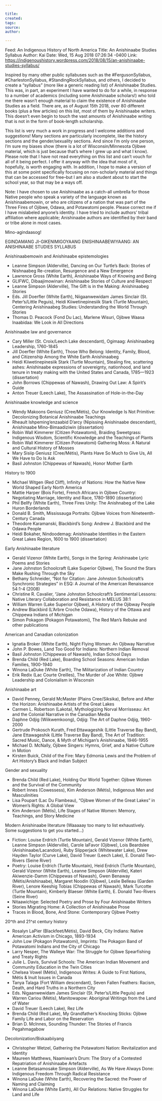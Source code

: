 ```yaml
---

title:
created:
tags:
source:
author:

---
```

Feed: An Indigenous History of North America
Title: An Anishinaabe Studies Syllabus
Author: Kai
Date: Wed, 15 Aug 2018 07:26:34 -0400
Link: https://indigenoushistory.wordpress.com/2018/08/15/an-anishinaabe-studies-syllabus/
 
Inspired by many other public syllabuses such as the #FergusonSyllabus, 
#CharlestonSyllabus, #StandingRockSyllabus, and others, I decided to create a 
“syllabus” (more like a generic reading list) of Anishinaabe Studies. This was, 
in part, an experiment I have wanted to do for a while, in response to a number 
of academics (including some Anishinaabe scholars!) who told me there wasn’t 
enough material to claim the existence of Anishinaabe Studies as a field. There 
are, as of August 15th 2018, over 80 different books (plus a few articles) on 
this list, most of them by Anishinaabe writers. This doesn’t even begin to touch
the vast amounts of Anishinaabe writing that is not in the form of book-length 
scholarship.
 
This list is very much a work in progress and I welcome additions and 
suggestions! Many sections are particularly incomplete, like the history 
sections and the gender/sexuality sections. And since I’m only one person, I’m 
sure my biases show (there is a lot of Wisconsin/Minnesota Ojibwe material, 
which is just because that’s where I grew up and what I know). Please note that 
I have not read everything on this list and can’t vouch for all of it being 
perfect. I offer it anyway with the idea that most of it, hopefully, is worth 
engaging with. In addition, I hope to make a version of this at some point 
specifically focusing on non-scholarly material and things that can be accessed 
for free–but I am also a student about to start the school year, so that may be 
a ways off.
 
Note: I have chosen to use Anishinaabe as a catch-all umbrella for those Native 
people who speak a variety of the language known as Anishinaabemowin, or who are
citizens of a nation that was part of the Three Fires of Ojibwe, Odawa, and 
Potawatomi people. Please correct me if I have mislabeled anyone’s identity. I 
have tried to include authors’ tribal affiliation where applicable; Anishinaabe 
authors are identified by their band or tribe alone in most cases.
 
Mino-agindaasog!
 
EGINDAMANG JI-GIKENIMIGOYAANG ENISHINAABEWIYAANG:
AN ANISHINAABE STUDIES SYLLABUS
 
Anishinaabemowin and Anishinaabe epistemologies
 
  * Leanne Simpson (Alderville), Dancing on Our Turtle’s Back: Stories of 
  Nishnaabeg Re-creation, Resurgence and a New Emergence
  * Lawrence Gross (White Earth), Anishinaabe Ways of Knowing and Being
  * GLIFWC, Dibaajimowinan: Anishinaabe Stories of Culture and Respect
  * Leanne Simpson (Alderville), The Gift is in the Making: Anishinaabeg Stories
  * Eds. Jill Doerfler (White Earth), Niigaanwewidam James Sinclair (St. 
  Peter’s/Little Peguis), Heidi Kiiwetinepinesiik Stark (Turtle Mountain), 
  Centering Anishinaabeg Studies: Understanding the World Through Stories
  * Thomas D. Peacock (Fond Du Lac), Marlene Wisuri, Ojibwe Waasa Inaabidaa: We 
  Look in All Directions
 
Anishinaabe law and governance
 
  * Cary Miller (St. Croix/Leech Lake descendant), Ogimaag: Anishinaabeg 
  Leadership, 1760-1845
  * Jill Doerfler (White Earth), Those Who Belong: Identity, Family, Blood, and 
  Citizenship Among the White Earth Anishinaabeg
  * Heidi Kiiwetinepinesiik Stark (Turtle Mountain), Stealing fire, scattering 
  ashes: Anishinaabe expressions of sovereignty, nationhood, and land tenure in 
  treaty making with the United States and Canada, 1785—1923 (dissertation)
  * John Borrows (Chippewas of Nawash), Drawing Out Law: A Spirit’s Guide
  * Anton Treuer (Leech Lake), The Assassination of Hole-in-the-Day
 
Anishinaabe knowledge and science 
 
  * Wendy Makoons Geniusz (Cree/Métis), Our Knowledge Is Not Primitive: 
  Decolonizing Botanical Anishinaabe Teachings
  * Rheault Ishpeming’enzaabid D’arcy (Nipissing Anishinaabe descendant), 
  Anishinaabe Mino-Bimaadiziwin (dissertation)
  * Robin Wall Kimmerer (Citizen Potawatomi), Braiding Sweetgrass: Indigenous 
  Wisdom, Scientific Knowledge and the Teachings of Plants
  * Robin Wall Kimmerer (Citizen Potawatomi) Gathering Moss: A Natural and 
  Cultural History of Mosses
  * Mary Sisiip Geniusz (Cree/Métis), Plants Have So Much to Give Us, All We 
  Have to Do Is Ask
  * Basil Johnston (Chippewas of Nawash), Honor Mother Earth
 
History to 1900
 
  * Michael Witgen (Red Cliff), Infinity of Nations: How the Native New World 
  Shaped Early North America
  * Mattie Harper (Bois Forte), French Africans in Ojibwe Country: Negotiating 
  Marriage, Identity and Race, 1780-1890 (dissertation)
  * Phil Bellfy (White Earth), Three Fires Unity: The Anishnabeg of the Lake 
  Huron Borderlands
  * Donald B. Smith, Mississauga Portraits: Ojibwe Voices from 
  Nineteenth-Century Canada
  * Theodore Karamanski, Blackbird’s Song: Andrew J. Blackbird and the Odawa 
  People
  * Heidi Bokaher, Nindoodemag: Anishinaabe Identities in the Eastern Great 
  Lakes Region, 1600 to 1900 (dissertation)
 
Early Anishinaabe literature
 
  * Gerald Vizenor (White Earth), Songs in the Spring: Anishinaabe Lyric Poems 
  and Stories
  * Jane Johnston Schoolcraft (Lake Superior Ojibwe), The Sound the Stars Make 
  Rushing Through the Sky
  * Bethany Schneider, “Not for Citation: Jane Johnston Schoolcraft’s Synchronic
  Strategies” in ESQ: A Journal of the American Renaissance 54:1-4 (2008)
  * Christine R. Cavalier, “Jane Johnston Schoolcraft’s Sentimental Lessons: 
  Native Literary Collaboration and Resistance in MELUS 38:1
  * William Warren (Lake Superior Ojibwe), A History of the Ojibway People
  * Andrew Blackbird (L’Arbre Croche Odawa), History of the Ottawa and Chippewa 
  Indians of Michigan
  * Simon Pokagon (Pokagon Potawatomi), The Red Man’s Rebuke and other 
  publications
 
American and Canadian colonization 
 
  * Ignatia Broker (White Earth), Night Flying Woman: An Ojibway Narrative
  * John P. Bowes, Land Too Good for Indians: Northern Indian Removal
  * Basil Johnston (Chippewas of Nawash), Indian School Days
  * Brenda Child (Red Lake), Boarding School Seasons: American Indian Families, 
  1900-1940
  * Winona LaDuke (White Earth), The Militarization of Indian Country
  * Erik Redix (Lac Courte Oreilles), The Murder of Joe White: Ojibwe Leadership
  and Colonialism in Wisconsin
 
Anishinaabe art
 
  * David Penney, Gerald McMaster (Plains Cree/Siksika), Before and After the 
  Horizon: Anishinaabe Artists of the Great Lakes
  * Carmen L. Robertson (Lakota), Mythologizing Norval Morrisseau: Art and the 
  Colonial Narrative in the Canadian Media
  * Daphne Odjig (Wiikwemkoong), Odjig: The Art of Daphne Odjig, 1960-2000
  * Gertrude Prokosch Kurath, Fred Ettawageshik (Little Traverse Bay Band), Jane
  Ettawageshik (Little Traverse Bay Band), The Art of Tradition: Sacred Music, 
  Dance, & Myth of Michigan’s Anishinaabe, 1946-1955
  * Michael D. McNally, Ojibwe Singers: Hymns, Grief, and a Native Culture in 
  Motion
  * Kirsten Buick, Child of the Fire: Mary Edmonia Lewis and the Problem of Art 
  History’s Black and Indian Subject
 
Gender and sexuality
 
  * Brenda Child (Red Lake), Holding Our World Together: Ojibwe Women and the 
  Survival of the Community
  * Robert Innes (Cowessess), Kim Anderson (Métis), Indigenous Men and 
  Masculinities
  * Lisa Poupart (Lac Du Flambeau), “Ojibwe Women of the Great Lakes” in Women’s
  Rights: A Global View
  * Kim Anderson (Métis), Life Stages of Native Women: Memory, Teachings, and 
  Story Medicine
 
Modern Anishinaabe literature
(Waaaaay too many to list exhaustively. Some suggestions to get you started…)
 
  * Fiction: Louise Erdrich (Turtle Mountain), Gerald Vizenor (White Earth), 
  Leanne Simpson (Alderville), Carole laFavor (Ojibwe), Lois Beardslee 
  (Anishinaabe/Lacandon), Ruby Slipperjack (Whitewater Lake), Drew Hayden Taylor
  (Curve Lake), David Treuer (Leech Lake), E. Donald Two-Rivers (Seine River)
  * Poetry: Louise Erdrich (Turtle Mountain), Heid Erdrich (Turtle Mountain), 
  Gerald Vizenor (White Earth), Leanne Simpson (Alderville), Kateri 
  Akiwenzie-Damm (Chippewas of Nawash), Gwen Benaway (Métis/Anishinaabe), 
  Margaret Noodin (Ojibwe), Leslie Belleau (Garden River), Lenore Keeshig Tobias
  (Chippewas of Nawash), Mark Turcotte (Turtle Mountain), Kimberly Blaeser 
  (White Earth), E. Donald Two-Rivers (Seine River)
  * Nitaawichige: Selected Poetry and Prose by Four Anishinaabe Writers
  * Stories Migrating Home: A Collection of Anishinaabe Prose
  * Traces in Blood, Bone, And Stone: Contemporary Ojibwe Poetry
 
20^th and 21^st century history
 
  * Rosalyn LaPier (Blackfeet/Métis), David Beck, City Indians: Native American 
  Activism in Chicago, 1893-1934
  * John Low (Pokagon Potawatomi), Imprints: The Pokagon Band of Potawatomi 
  Indians and the City of Chicago
  * Larry Nesper, The Walleye War: The Struggle for Ojibwe Spearfishing and 
  Treaty Rights
  * Julie L. Davis, Survival Schools: The American Indian Movement and Community
  Education in the Twin Cities
  * Chelsea Vowel (Métis), Indigenous Writes: A Guide to First Nations, Métis & 
  Inuit Issues in Canada
  * Tanya Talaga (Fort William descendant), Seven Fallen Feathers: Racism, 
  Death, and Hard Truths in a Northern City
  * Eds. Nigaanwewidam James Sinclair (St. Peter’s/Little Peguis) and Warren 
  Cariou (Métis), Manitowapow: Aboriginal Writings from the Land of Water
  * David Treuer (Leech Lake), Rez Life
  * Brenda Child (Red Lake), My Grandfather’s Knocking Sticks: Ojibwe Family 
  Life and Labor on the Reservation
  * Brian D. McInnes, Sounding Thunder: The Stories of Francis Pegahmagabow
 
Decolonization/Biskaabiiyang
 
  * Christopher Wetzel, Gathering the Potawatomi Nation: Revitalization and 
  Identity
  * Maureen Matthews, Naamiwan’s Drum: The Story of a Contested Repatriation of 
  Anishinaabe Artefacts
  * Leanne Betasamosake Simpson (Alderville), As We Have Always Done: Indigenous
  Freedom Through Radical Resistance
  * Winona LaDuke (White Earth), Recovering the Sacred: the Power of Naming and 
  Claiming
  * Winona LaDuke (White Earth), All Our Relations: Native Struggles for Land 
  and Life
 

